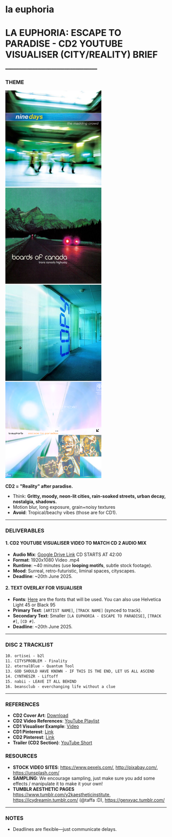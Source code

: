 # la euphoria
# **LA EUPHORIA: ESCAPE TO PARADISE - CD2 YOUTUBE VISUALISER (CITY/REALITY) BRIEF**  
━━━━━━━━━━━━━━━━━━━━━━━━━━━━━━━━━━  

### **THEME**  

<img src="./25845e8806aec857cfa1cd074f6e7234.jpg" alt="Alt Text" width="300" height="300" />
<img src="./4b8b279a8a0045e78f49712a9ca9c522.jpg" alt="Alt Text" width="300" height="300" />
<img src="./7abd18359c3bfdb6b37671402101c47d.jpg" alt="Alt Text" width="300" height="300" />
<img src="./cover%201.png" alt="Alt Text" width="300" height="300" />

**CD2 = "Reality" after paradise.**  
- Think: **Gritty, moody, neon-lit cities, rain-soaked streets, urban decay, nostalgia, shadows.**
- Motion blur, long exposure, grain+noisy textures
- **Avoid**: Tropical/beachy vibes (those are for CD1).  

---

### **DELIVERABLES**  

#### **1. CD2 YOUTUBE VISUALISER VIDEO TO MATCH CD 2 AUDIO MIX**  
- **Audio Mix**: [Google Drive Link](https://drive.google.com/drive/folders/1vdr_XBd6Ggp3doJg02zxIm8SoinshxpT?usp=sharing) CD STARTS AT 42:00 
- **Format**: 1920x1080 Video .mp4  
- **Runtime**: ~40 minutes (use **looping motifs**, subtle stock footage).  
- **Mood**: Surreal, retro-futuristic, liminal spaces, cityscapes.  
- **Deadline**: ~20th June 2025.  

#### **2. TEXT OVERLAY FOR VISUALISER**  
- **Fonts**: [Here](https://drive.google.com/drive/folders/1Wirhm_DHQ5PY3Wxa79wtOqSSgvLvR-ZZ?usp=sharing) are the fonts that will be used. You can also use Helvetica Light 45 or Black 95
- **Primary Text**: `[ARTIST NAME]`, `[TRACK NAME]` (synced to track).  
- **Secondary Text**: Smaller `[LA EUPHORIA - ESCAPE TO PARADISE]`, `[TRACK #]`, `[CD #]`.  
- **Deadline**: ~20th June 2025.  

---

### **DISC 2 TRACKLIST**  
```  
10. ortisei - b2l  
11. CITYSPROBLEM - Finality  
12. eternalBlue - Quantum Tool  
13. GOD SHOULD HAVE KNOWN - IF THIS IS THE END, LET US ALL ASCEND  
14. CYNTHESZR - Liftoff  
15. nabii - LEAVE IT ALL BEHIND  
16. beansclub - everchanging life without a clue  
```  

---

### **REFERENCES**  
- **CD2 Cover Art**: [Download](https://drive.google.com/file/d/16_FzW31O_8qo57hlG1qrp1uTZreh29iT/view?usp=sharing)  
- **CD2 Video References**: [YouTube Playlist](https://youtube.com/playlist?list=PLVXGw95H43O2IlaFi6O0LEVaccvG3IrXy&si=YaAE10-HqlZBDlaq)  
- **CD1 Visualiser Example**: [Video](https://youtu.be/whXnJarDuNY)  
- **CD1 Pinterest**: [Link](https://au.pinterest.com/dwams1/la-euphoria-comp-1-part-1-visuals/)  
- **CD2 Pinterest**: [Link](https://au.pinterest.com/earthangelbaby6000/la-euphoria-comp-1-part-2-visuals/)  
- **Trailer (CD2 Section)**: [YouTube Short](https://youtube.com/shorts/LypUqu_TIng)  


### **RESOURCES** 
- **STOCK VIDEO SITES**: https://www.pexels.com/, http://pixabay.com/, https://unsplash.com/
- **SAMPLING**: We encourage sampling, just make sure you add some effects / manipulate it to make it your own!
- **TUMBLR AESTHETIC PAGES** https://www.tumblr.com/y2kaestheticinstitute, https://icydreamin.tumblr.com/ (@taffa :D), https://genxyac.tumblr.com/

---

### **NOTES**  
- Deadlines are flexible—just communicate delays.  
